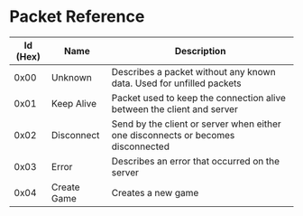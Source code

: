 # Packet Reference

| Id (Hex) | Name        | Description                                                                      |
|----------|-------------|----------------------------------------------------------------------------------|
| 0x00     | Unknown     | Describes a packet without any known data. Used for unfilled packets             |
| 0x01     | Keep Alive  | Packet used to keep the connection alive between the client and server           |
| 0x02     | Disconnect  | Send by the client or server when either one disconnects or becomes disconnected |
| 0x03     | Error       | Describes an error that occurred on the server                                   |
| 0x04     | Create Game | Creates a new game                                                               |
